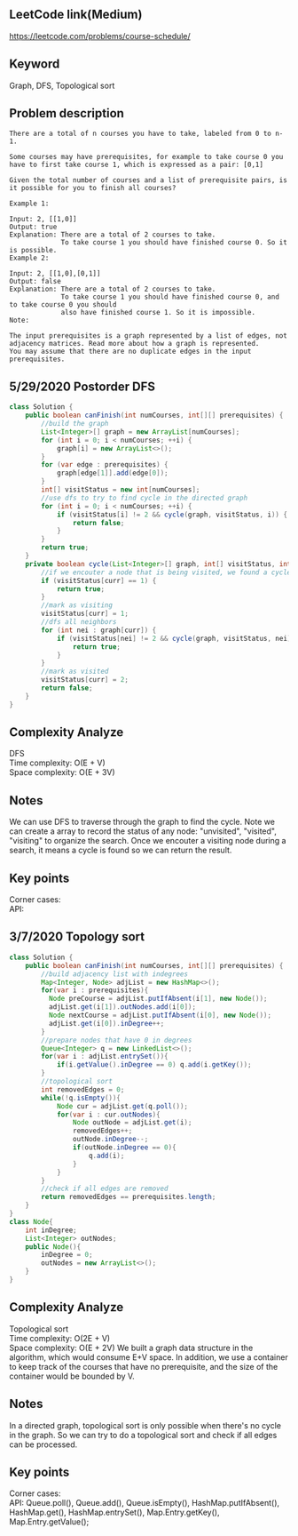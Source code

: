 ## LeetCode link(Medium)
https://leetcode.com/problems/course-schedule/

## Keyword
Graph, DFS, Topological sort

## Problem description
```
There are a total of n courses you have to take, labeled from 0 to n-1.

Some courses may have prerequisites, for example to take course 0 you have to first take course 1, which is expressed as a pair: [0,1]

Given the total number of courses and a list of prerequisite pairs, is it possible for you to finish all courses?

Example 1:

Input: 2, [[1,0]] 
Output: true
Explanation: There are a total of 2 courses to take. 
             To take course 1 you should have finished course 0. So it is possible.
Example 2:

Input: 2, [[1,0],[0,1]]
Output: false
Explanation: There are a total of 2 courses to take. 
             To take course 1 you should have finished course 0, and to take course 0 you should
             also have finished course 1. So it is impossible.
Note:

The input prerequisites is a graph represented by a list of edges, not adjacency matrices. Read more about how a graph is represented.
You may assume that there are no duplicate edges in the input prerequisites.
```
## 5/29/2020 Postorder DFS

```java
class Solution {
    public boolean canFinish(int numCourses, int[][] prerequisites) {
        //build the graph
        List<Integer>[] graph = new ArrayList[numCourses];
        for (int i = 0; i < numCourses; ++i) {
            graph[i] = new ArrayList<>();
        }
        for (var edge : prerequisites) {
            graph[edge[1]].add(edge[0]);
        }
        int[] visitStatus = new int[numCourses];
        //use dfs to try to find cycle in the directed graph
        for (int i = 0; i < numCourses; ++i) {
            if (visitStatus[i] != 2 && cycle(graph, visitStatus, i)) {
                return false; 
            }
        }
        return true;
    }
    private boolean cycle(List<Integer>[] graph, int[] visitStatus, int curr) {
        //if we encouter a node that is being visited, we found a cycle
        if (visitStatus[curr] == 1) {
            return true;
        }
        //mark as visiting
        visitStatus[curr] = 1;
        //dfs all neighbors
        for (int nei : graph[curr]) {
            if (visitStatus[nei] != 2 && cycle(graph, visitStatus, nei)) {
                return true;
            }
        }
        //mark as visited
        visitStatus[curr] = 2;
        return false;
    }
}
```

## Complexity Analyze
DFS\
Time complexity: O(E + V)\
Space complexity: O(E + 3V)

## Notes
We can use DFS to traverse through the graph to find the cycle. Note we can create a array to record the status of any node: "unvisited", "visited", "visiting" to organize the search. Once we encouter a visiting node during a search, it means a cycle is found so we can return the result.

## Key points
Corner cases: \
API:

## 3/7/2020 Topology sort

```java
class Solution {
    public boolean canFinish(int numCourses, int[][] prerequisites) {
        //build adjacency list with indegrees
        Map<Integer, Node> adjList = new HashMap<>();
        for(var i : prerequisites){
          Node preCourse = adjList.putIfAbsent(i[1], new Node());
          adjList.get(i[1]).outNodes.add(i[0]);
          Node nextCourse = adjList.putIfAbsent(i[0], new Node());
          adjList.get(i[0]).inDegree++;
        }
        //prepare nodes that have 0 in degrees
        Queue<Integer> q = new LinkedList<>();
        for(var i : adjList.entrySet()){
            if(i.getValue().inDegree == 0) q.add(i.getKey());
        }
        //topological sort
        int removedEdges = 0;
        while(!q.isEmpty()){
            Node cur = adjList.get(q.poll());
            for(var i : cur.outNodes){
                Node outNode = adjList.get(i);
                removedEdges++;
                outNode.inDegree--;
                if(outNode.inDegree == 0){
                    q.add(i);
                }
            }
        }
        //check if all edges are removed
        return removedEdges == prerequisites.length;
    }
}
class Node{
    int inDegree;
    List<Integer> outNodes;
    public Node(){
        inDegree = 0;
        outNodes = new ArrayList<>();
    }
}
```

## Complexity Analyze
Topological sort\
Time complexity: O(2E + V)\
Space complexity: O(E + 2V) We built a graph data structure in the algorithm, which would consume E+V space. In addition, we use a container to keep track of the courses that have no prerequisite, and the size of the container would be bounded by V.

## Notes
In a directed graph, topological sort is only possible when there's no cycle in the graph. So we can try to do a topological sort and check if all edges can be processed.

## Key points
Corner cases: \
API: Queue.poll(), Queue.add(), Queue.isEmpty(), HashMap.putIfAbsent(), HashMap.get(), HashMap.entrySet(), Map.Entry.getKey(), Map.Entry.getValue();